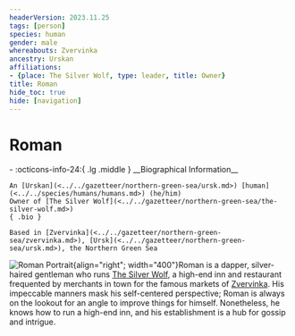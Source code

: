 ```yaml
---
headerVersion: 2023.11.25
tags: [person]
species: human
gender: male
whereabouts: Zvervinka
ancestry: Urskan
affiliations:
- {place: The Silver Wolf, type: leader, title: Owner}
title: Roman
hide_toc: true
hide: [navigation]
---
```

# Roman
<div class="grid cards ext-narrow-margin ext-one-column" markdown>
- :octicons-info-24:{ .lg .middle } __Biographical Information__

    An [Urskan](<../../gazetteer/northern-green-sea/ursk.md>) [human](<../../species/humans/humans.md>) (he/him)  
    Owner of [The Silver Wolf](<../../gazetteer/northern-green-sea/the-silver-wolf.md>)  
    { .bio }

    Based in [Zvervinka](<../../gazetteer/northern-green-sea/zvervinka.md>), [Ursk](<../../gazetteer/northern-green-sea/ursk.md>), the Northern Green Sea
</div>


![Roman Portrait](../../assets/roman-portrait.png){align="right"; width="400"}Roman is a dapper, silver-haired gentleman who runs [The Silver Wolf](<../../gazetteer/northern-green-sea/the-silver-wolf.md>), a high-end inn and restaurant frequented by merchants in town for the famous markets of [Zvervinka](<../../gazetteer/northern-green-sea/zvervinka.md>). His impeccable manners mask his self-centered perspective; Roman is always on the lookout for an angle to improve things for himself. Nonetheless, he knows how to run a high-end inn, and his establishment is a hub for gossip and intrigue. 
